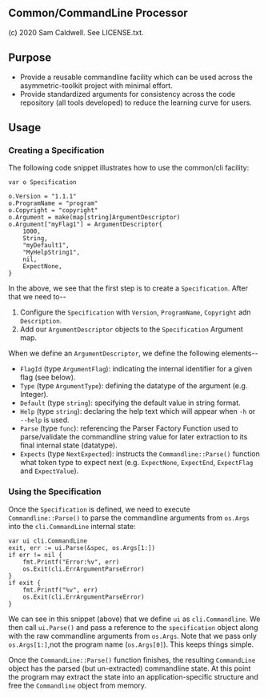 Common/CommandLine Processor
----------------------------

(c) 2020 Sam Caldwell.  See LICENSE.txt.


## Purpose
* Provide a reusable commandline facility which can be used across the asymmetric-toolkit project
  with minimal effort.
* Provide standardized arguments for consistency across the code repository (all tools developed)
  to reduce the learning curve for users.

## Usage

### Creating a Specification
The following code snippet illustrates how to use the common/cli facility:
```
var o Specification

o.Version = "1.1.1"
o.ProgramName = "program"
o.Copyright = "copyright"
o.Argument = make(map[string]ArgumentDescriptor)
o.Argument["myFlag1"] = ArgumentDescriptor{
    1000,
    String,
    "myDefault1",
    "MyHelpString1",
    nil,
    ExpectNone,
}
```

In the above, we see that the first step is to create a `Specification`.  After that we need to--
1. Configure the `Specification` with `Version`, `ProgramName`, `Copyright` adn `Description`.
2. Add our `ArgumentDescriptor` objects to the `Specification` Argument map.

When we define an `ArgumentDescriptor`, we define the following elements--
* `FlagId` (type `ArgumentFlag`): indicating the internal identifier for a given flag (see below).
* `Type` (type `ArgumentType`): defining the datatype of the argument (e.g. Integer).
* `Default` (type `string`): specifying the default value in string format.
* `Help` (type `string`):  declaring the help text which will appear when `-h` or `--help` is used.
* `Parse` (type `func`): referencing the Parser Factory Function used to parse/validate the commandline
  string value for later extraction to its final internal state (datatype).
* `Expects` (type `NextExpected`): instructs the `Commandline::Parse()` function what token type to expect
  next (e.g. `ExpectNone`, `ExpectEnd`, `ExpectFlag` and `ExpectValue`).
  
### Using the Specification
Once the `Specification` is defined, we need to execute `Commandline::Parse()` to parse the commandline arguments
from `os.Args` into the `cli.CommandLine` internal state:
```
var ui cli.CommandLine
exit, err := ui.Parse(&spec, os.Args[1:])
if err != nil {
    fmt.Printf("Error:%v", err)
    os.Exit(cli.ErrArgumentParseError)
}
if exit {
    fmt.Printf("%v", err)
    os.Exit(cli.ErrArgumentParseError)
}
```
We can see in this snippet (above) that we define `ui` as `cli.Commandline`.  We then call `ui.Parse()` and 
pass a reference to the `specification` object along with the raw commandline arguments from `os.Args`.  Note
that we pass only `os.Args[1:]`,not the program name (`os.Args[0]`).  This keeps things simple.

Once the `CommandLine::Parse()` function finishes, the resulting `CommandLine` object has the parsed (but 
un-extracted) commandline state.  At this point the program may extract the state into an application-specific
structure and free the `Commandline` object from memory.

